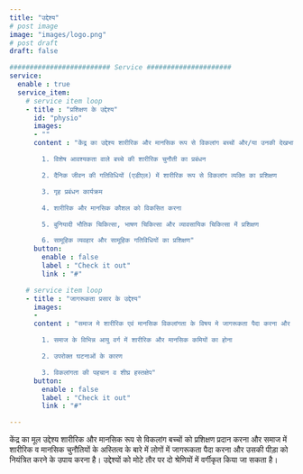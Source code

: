 ```yaml
---
title: "उद्देश्य"
# post image
image: "images/logo.png"
# post draft
draft: false

######################### Service #####################
service:
  enable : true
  service_item:
    # service item loop
    - title : "प्रशिक्षण के उद्देश्य"
      id: "physio"
      images:
      - ""
      content : "केंद्र का उद्देश्य शारीरिक और मानसिक रूप से विकलांग बच्चों और/या उनकी देखभाल करने वालों को निम्नलिखित में प्रशिक्षण प्रदान करना है-

        1. विशेष आवश्यकता वाले बच्चे की शारीरिक चुनौती का प्रबंधन

        2. दैनिक जीवन की गतिविधियों (एडीएल) में शारीरिक रूप से विकलांग व्यक्ति का प्रशिक्षण

        3. गृह प्रबंधन कार्यक्रम

        4. शारीरिक और मानसिक कौशल को विकसित करना

        5. बुनियादी भौतिक चिकित्सा, भाषण चिकित्सा और व्यावसायिक चिकित्सा में प्रशिक्षण

        6. सामूहिक व्यवहार और सामूहिक गतिविधियों का प्रशिक्षण"
      button:
        enable : false
        label : "Check it out"
        link : "#"

    # service item loop
    - title : "जागरूकता प्रसार के उद्देश्य"
      images:
      -
      content : "समाज मे शारीरिक एवं मानसिक विकलांगता के विषय मे जागरूकता पैदा करना और लोगों को निम्नलिखित विषयों में संवेदनशील बनाना

        1. समाज के विभिन्न आयु वर्ग में शारीरिक और मानसिक कमियों का होना

        2. उपरोक्त घटनाओं के कारण

        3. विकलांगता की पहचान व शीघ्र हस्तक्षेप"
      button:
        enable : false
        label : "Check it out"
        link : "#"

---
```


केंद्र का मूल उद्देश्य शारीरिक और मानसिक रूप से विकलांग बच्चों को प्रशिक्षण प्रदान करना और समाज में शारीरिक व मानसिक चुनौतियों के अस्तित्व के बारे में लोगों में जागरूकता पैदा करना और उसकी पीड़ा को नियंत्रित करने के उपाय करना है। उद्देश्यों को मोटे तौर पर दो श्रेणियों में वर्गीकृत किया जा सकता है।
